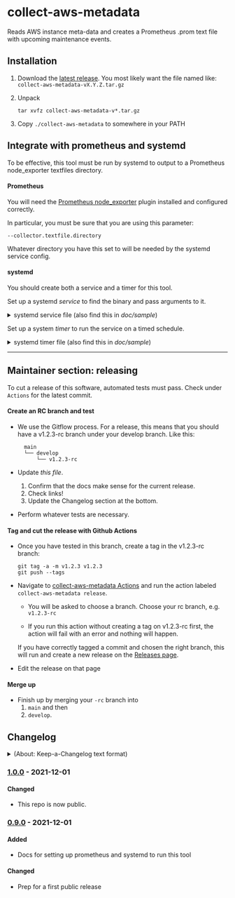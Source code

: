 # collect-aws-metadata
Reads AWS instance meta-data and creates a Prometheus .prom text file with upcoming maintenance events.

## Installation

1. Download the [latest release]. You most likely want the file named like: `collect-aws-metadata-vX.Y.Z.tar.gz`

1. Unpack

    ```
    tar xvfz collect-aws-metadata-v*.tar.gz
    ```

1. Copy `./collect-aws-metadata` to somewhere in your PATH

## Integrate with prometheus and systemd

To be effective, this tool must be run by systemd to output to a Prometheus
node_exporter textfiles directory.

#### Prometheus

You will need the 
[Prometheus node_exporter](https://github.com/prometheus/node_exporter) plugin
installed and configured correctly.

In particular, you must be sure that you are using this parameter:
```
--collector.textfile.directory
```

Whatever directory you have this set to will be needed by the systemd service config.

#### systemd

You should create both a service and a timer for this tool.

Set up a systemd *service* to find the binary and pass arguments to it.

<details>
<summary>systemd service file (also find this in <i>doc/sample</i>)</summary>

```
[Unit]
Description=Collect AWS maintenance events
Wants=collect-aws-metadata.timer
After=collect-aws-metadata.timer

[Service]
ExecStart=/opt/my_deployment/bin/collect-aws-metadata --textfiles-path=/opt/node_exporter/textfile_collector/ --metric-prefix=my_org_

User=prometheus
Group=nodeexporter
Type=oneshot

[Install]
WantedBy=multi-user.target
```

</details>

Set up a system *timer* to run the service on a timed schedule.

<details>
<summary>systemd timer file (also find this in <i>doc/sample</i>)</summary>

```
[Unit]
Description=Collect AWS maintenance events timer
Requires=collect-aws-metadata.service
After=network-online.target

[Timer]
Unit=collect-aws-metadata.service
# every 5 minutes
OnCalendar=*:0/5

Persistent=true
AccuracySec=1s

[Install]
WantedBy=timers.target
```

</details>


----

## Maintainer section: releasing

To cut a release of this software, automated tests must pass. Check under `Actions` for the latest commit.

#### Create an RC branch and test

- We use the Gitflow process. For a release, this means that you should have a v1.2.3-rc branch under your 
  develop branch. Like this:
  ```
    main  
    └── develop  
        └── v1.2.3-rc
  ```

- Update *this file*.
  
  1. Confirm that the docs make sense for the current release.
  1. Check links!
  1. Update the Changelog section at the bottom.

- Perform whatever tests are necessary.

#### Tag and cut the release with Github Actions

- Once you have tested in this branch, create a tag in the v1.2.3-rc branch:
  ```
  git tag -a -m v1.2.3 v1.2.3
  git push --tags
  ```

- Navigate to [collect-aws-metadata Actions](https://github.com/aerospike-managed-cloud-services/collect-aws-metadata/actions) and run the action labeled `collect-aws-metadata release`.

    - You will be asked to choose a branch. Choose your rc branch, e.g. `v1.2.3-rc`

    - If you run this action without creating a tag on v1.2.3-rc first, the action will fail with an error and nothing will happen.

  If you have correctly tagged a commit and chosen the right branch, this will run and create a new release on the [Releases page].

- Edit the release on that page 

#### Merge up

- Finish up by merging your `-rc` branch into 
  1. `main` and then 
  2. `develop`.


## Changelog

<details><summary>(About: Keep-a-Changelog text format)</summary>

The format is based on [Keep a Changelog], and this project adheres to [Semantic
Versioning].
</details>


### [1.0.0] - 2021-12-01

#### Changed

- This repo is now public.

### [0.9.0] - 2021-12-01

#### Added
- Docs for setting up prometheus and systemd to run this tool

#### Changed
- Prep for a first public release


[Unreleased]: https://github.com/aerospike-managed-cloud-services/collect-aws-metadata/compare/v0.9.0...HEAD
[1.0.0]: https://github.com/aerospike-managed-cloud-services/collect-aws-metadata/compare/v0.9.0...v1.0.0
[0.9.0]: https://github.com/aerospike-managed-cloud-services/collect-aws-metadata/compare/v0.0...v0.9.0
[0.0]: https://github.com/aerospike-managed-cloud-services/collect-aws-metadata/releases/tag/v0.0


[latest release]: https://github.com/aerospike-managed-cloud-services/collect-aws-metadata/releases/latest
[Releases page]: https://github.com/aerospike-managed-cloud-services/collect-aws-metadata/releases
[Keep a Changelog]: https://keepachangelog.com/en/1.0.0/
[Semantic Versioning]: https://semver.org/spec/v2.0.0.html

